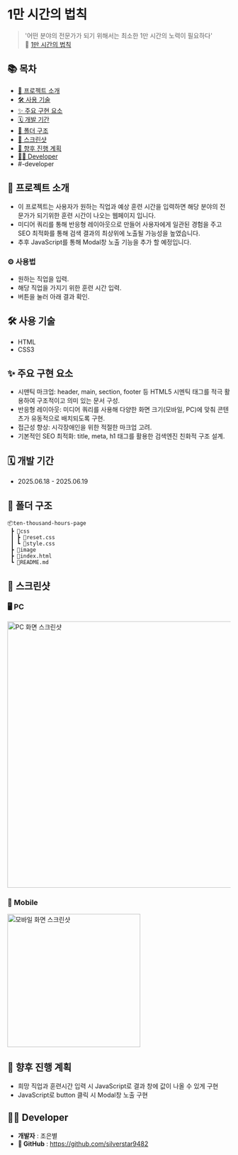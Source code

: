 # 1만 시간의 법칙

> '어떤 분야의 전문가가 되기 위해서는 최소한 1만 시간의 노력이 필요하다'<br />
> 🔗 [1만 시간의 법칙](https://silverstar9482.github.io/ten-thousand-hours-page/)

## 📚 목차

-   [📝 프로젝트 소개](#-프로젝트-소개)
-   [🛠️ 사용 기술](#️-사용-기술)
-   [✨ 주요 구현 요소](#-주요-구현-요소)
-   [🗓️ 개발 기간](#️-개발-기간)
-   [📁 폴더 구조](#-폴더-구조)
-   [📸 스크린샷](#-스크린샷)
-   [🔎 향후 진행 계획](#-향후-진행-계획)
-   [🙋‍♂️ Developer](#️-developer)
-   #️-developer

## 📝 프로젝트 소개

-   이 프로젝트는 사용자가 원하는 직업과 예상 훈련 시간을 입력하면 해당 분야의 전문가가 되기위한 훈련 시간이 나오는 웹페이지 입니다.
-   미디어 쿼리를 통해 반응형 레이아웃으로 만들어 사용자에게 일관된 경험을 주고 SEO 최적화를 통해 검색 결과의 최상위에 노출될 가능성을 높였습니다.
-   추후 JavaScript를 통해 Modal창 노출 기능을 추가 할 예정입니다.

### ⚙️ 사용법

-   원하는 직업을 입력.
-   해당 직업을 가지기 위한 훈련 시간 입력.
-   버튼을 눌러 아래 결과 확인.

## 🛠️ 사용 기술

-   HTML
-   CSS3

## ✨ 주요 구현 요소

-   시맨틱 마크업: header, main, section, footer 등 HTML5 시멘틱 태그를 적극 활용하여 구조적이고 의미 있는 문서 구성.
-   반응형 레이아웃: 미디어 쿼리를 사용해 다양한 화면 크기(모바일, PC)에 맞춰 콘텐츠가 유동적으로 배치되도록 구현.
-   접근성 향상: 시각장애인을 위한 적절한 마크업 고려.
-   기본적인 SEO 최적화: title, meta, h1 태그를 활용한 검색엔진 친화적 구조 설계.

## 🗓️ 개발 기간

-   2025.06.18 - 2025.06.19

## 📁 폴더 구조

```
📦ten-thousand-hours-page
 ┣ 📂css
 ┃ ┣ 📜reset.css
 ┃ ┗ 📜style.css
 ┣ 📂image
 ┣ 📜index.html
 ┗ 📜README.md
```

## 📸 스크린샷

### 🖥️ PC

<img src="../1000-hour-PC.png" alt="PC 화면 스크린샷" width="600">

### 📱 Mobile

<img src="../1000-hour-mobile.png" alt="모바일 화면 스크린샷" width="300">

## 🔎 향후 진행 계획

-   희망 직업과 훈련시간 입력 시 JavaScript로 결과 창에 값이 나올 수 있게 구현
-   JavaScript로 button 클릭 시 Modal창 노출 구현

## 🙋‍♂️ Developer

-   **개발자** : 조은별
-   **📌 GitHub** : https://github.com/silverstar9482
